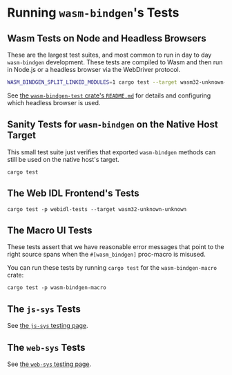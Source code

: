 # Running `wasm-bindgen`'s Tests

## Wasm Tests on Node and Headless Browsers

These are the largest test suites, and most common to run in day to day
`wasm-bindgen` development. These tests are compiled to Wasm and then run in
Node.js or a headless browser via the WebDriver protocol.

```bash
WASM_BINDGEN_SPLIT_LINKED_MODULES=1 cargo test --target wasm32-unknown-unknown
```

See [the `wasm-bindgen-test` crate's
`README.md`](https://github.com/rustwasm/wasm-bindgen/blob/master/crates/test/README.md)
for details and configuring which headless browser is used.

## Sanity Tests for `wasm-bindgen` on the Native Host Target

This small test suite just verifies that exported `wasm-bindgen` methods can
still be used on the native host's target.

```
cargo test
```

## The Web IDL Frontend's Tests

```
cargo test -p webidl-tests --target wasm32-unknown-unknown
```

## The Macro UI Tests

These tests assert that we have reasonable error messages that point to the
right source spans when the `#[wasm_bindgen]` proc-macro is misused.

You can run these tests by running `cargo test` for the `wasm-bindgen-macro`
crate:

```
cargo test -p wasm-bindgen-macro
```

## The `js-sys` Tests

See [the `js-sys` testing page](js-sys/testing.html).

## The `web-sys` Tests

See [the `web-sys` testing page](web-sys/testing.html).
